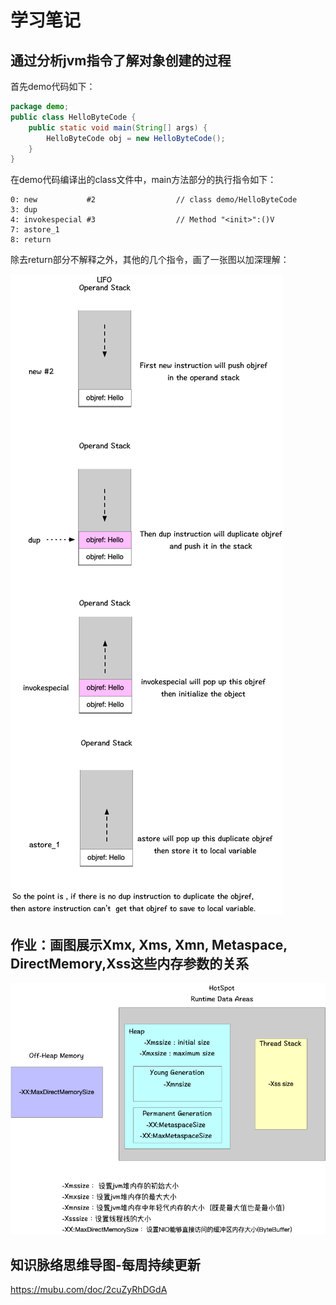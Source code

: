 # 学习笔记

## 通过分析jvm指令了解对象创建的过程

首先demo代码如下：

```java
package demo;
public class HelloByteCode {
    public static void main(String[] args) {
        HelloByteCode obj = new HelloByteCode();
    }
}
```

在demo代码编译出的class文件中，main方法部分的执行指令如下：

```text
0: new           #2                  // class demo/HelloByteCode
3: dup
4: invokespecial #3                  // Method "<init>":()V
7: astore_1
8: return
```

除去return部分不解释之外，其他的几个指令，画了一张图以加深理解：

![explian_jvm_obj_create](./resources/whatsthepoint_of_dup_jvm.jpg)

## 作业：画图展示Xmx, Xms, Xmn, Metaspace, DirectMemory,Xss这些内存参数的关系

![compare_jvm_options](./resources/compare_jvm_options.jpg)

## 知识脉络思维导图-每周持续更新

https://mubu.com/doc/2cuZyRhDGdA